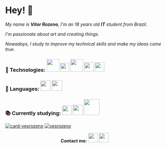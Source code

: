 # Hey! :wave:

_My name is **Vitor Rozeno**, I'm an 18 years old  **IT** student from Brazil._

_I'm passionate about art and creating things._ 

_Nowadays, I study to improve my technical skills and make my ideas come true._

### 🔧 Technologies: <img width = "40px" src="https://upload.wikimedia.org/wikipedia/commons/thumb/6/61/HTML5_logo_and_wordmark.svg/1200px-HTML5_logo_and_wordmark.svg.png"/>  <img width = "28px" src="https://logodownload.org/wp-content/uploads/2017/04/css-3-logo-1.png" />   <img width = "40px" src="https://getbootstrap.com.br/docs/4.1/assets/img/bootstrap-stack.png"/>    <img width = "30px" src="https://upload.wikimedia.org/wikipedia/commons/thumb/0/0c/Microsoft_Office_logo_%282013–2019%29.svg/864px-Microsoft_Office_logo_%282013–2019%29.svg.png" />     <img width = "30px" src="https://git-scm.com/images/logos/downloads/Git-Icon-1788C.png" />     

### 📃 Languages: <img width = "32px" src="https://upload.wikimedia.org/wikipedia/commons/thumb/1/18/C_Programming_Language.svg/1200px-C_Programming_Language.svg.png" />  <img width = "33px" src="https://upload.wikimedia.org/wikipedia/commons/thumb/1/18/ISO_C%2B%2B_Logo.svg/1200px-ISO_C%2B%2B_Logo.svg.png" />  

### 📚 Currently studying:  <img width = "30px" src="https://upload.wikimedia.org/wikipedia/commons/thumb/0/06/Kotlin_Icon.svg/2048px-Kotlin_Icon.svg.png"/> <img width = "32px" src="https://seeklogo.com/images/C/c-sharp-c-logo-02F17714BA-seeklogo.com.png"/>   <img width = "50px" src="https://upload.wikimedia.org/wikipedia/commons/thumb/2/27/PHP-logo.svg/2560px-PHP-logo.svg.png"/>

[![card-vesrozeno](https://github-readme-stats.vercel.app/api?username=vesrozeno&theme=tokyonight)](https://github.com/vesrozeno/)  [![vesrozeno](https://github-readme-stats.vercel.app/api/top-langs/?username=vesrozeno&hide=html&layout=compact&theme=tokyonight)](https://github.com/vesrozeno/)

<p align = "center"> <strong>Contact me:</strong>
    <a  href ="https://www.linkedin.com/in/vitor-rozeno/"><img width = "30px" src="https://expertdigital.net/wp-content/uploads/2018/11/linkedin-logo.png"/></a>  <a href="https://www.instagram.com/vesrozeno/"><img width = "30px" src="https://upload.wikimedia.org/wikipedia/commons/thumb/a/a5/Instagram_icon.png/2048px-Instagram_icon.png"/></a></p>

